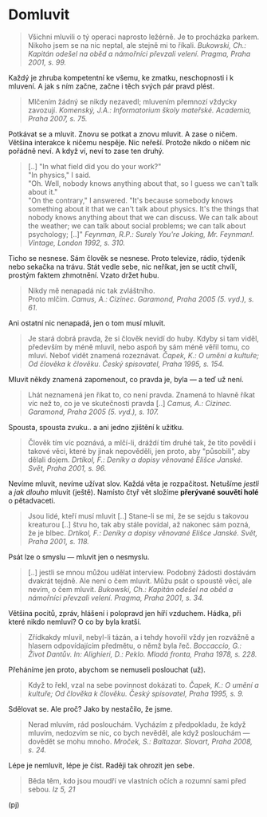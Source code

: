 Domluvit
========

> Všichni mluvili o tý operaci naprosto ležérně.
> Je to procházka parkem. Nikoho jsem se na nic
> neptal, ale stejně mi to říkali.
> *Bukowski, Ch.: Kapitán odešel na oběd a námořníci převzali velení. Pragma, Praha 2001, s. 99.*

Každý je zhruba kompetentní ke všemu, ke zmatku,
neschopnosti i k mluvení. A jak s ním začne,
začne i těch svých pár pravd plést.

> Mlčením žádný se nikdy nezavedl;
> mluvením přemnozí vždycky zavozují.
> *Komenský, J.A.: Informatorium školy mateřské. Academia, Praha 2007, s. 75.*

Potkávat se a mluvit. Znovu se potkat a znovu
mluvit. A zase o ničem. Většina interakce k ničemu
nespěje. Nic neřeší. Protože nikdo o ničem nic
pořádně neví. A když ví, neví to zase ten druhý.

> [..] "In what field did you do your work?"  
> "In physics," I said.  
> "Oh. Well, nobody knows anything about that,
> so I guess we can't talk about it."  
> "On the contrary," I answered. "It's because
> somebody knows something about it that we can't
> talk about physics. It's the things that nobody
> knows anything about that we can discuss. We can
> talk about the weather; we can talk about social
> problems; we can talk about psychology; [..]"
> *Feynman, R.P.: Surely You're Joking, Mr. Feynman!. Vintage, London 1992, s. 310.*

Ticho se nesnese. Sám člověk se nesnese. Proto
televize, rádio, týdeník nebo sekačka na trávu.
Stát vedle sebe, nic neříkat, jen se uctít
chvílí, prostým faktem zhmotnění. Vzato držet hubu.

> Nikdy mě nenapadá nic tak zvláštního.  
> Proto mlčím.
> *Camus, A.: Cizinec. Garamond, Praha 2005 (5. vyd.), s. 61.*

Ani ostatní nic nenapadá, jen o tom musí mluvit.

> Je stará dobrá pravda, že si člověk nevidí do huby.
> Kdyby si tam viděl, především by méně mluvil, nebo
> aspoň by sám méně věřil tomu, co mluví. Neboť vidět
> znamená rozeznávat.
> *Čapek, K.: O umění a kultuře; Od člověka k člověku. Český spisovatel, Praha 1995, s. 154.*

Mluvit někdy znamená zapomenout, co pravda je,
byla — a teď už není.

> Lhát neznamená jen říkat to, co není pravda.
> Znamená to hlavně říkat víc než to, co je ve
> skutečnosti pravda [..]
> *Camus, A.: Cizinec. Garamond, Praha 2005 (5. vyd.), s. 107.*

Spousta, spousta zvuku.. a ani jedno
zjištění k užitku.

> Člověk tím víc poznává, a mlčí-li, dráždí tím
> druhé tak, že tito povědí i takové věci, které
> by jinak nepověděli, jen proto, aby "působili",
> aby dělali dojem.
> *Drtikol, F.: Deníky a dopisy věnované Elišce Janské. Svět, Praha 2001, s. 96.*

Nevíme mluvit, nevíme užívat slov.
Každá věta je rozpačitost. Netušíme
*jestli* a *jak dlouho* mluvit (ještě).
Namísto čtyř vět složíme **přerývané souvětí holé**
o pětadvaceti.

> Jsou lidé, kteří musí mluvit [..] Stane-li se mi,
> že se sejdu s takovou kreaturou [..] štvu ho, tak
> aby stále povídal, až nakonec sám pozná, že je
> blbec.
> *Drtikol, F.: Deníky a dopisy věnované Elišce Janské. Svět, Praha 2001, s. 118.*

Psát lze o smyslu — mluvit jen o nesmyslu.

> [..] jestli se mnou můžou udělat interview.
> Podobný žádosti dostávám dvakrát tejdně.
> Ale není o čem mluvit. Můžu psát o spoustě
> věcí, ale nevím, o čem mluvit.
> *Bukowski, Ch.: Kapitán odešel na oběd a námořníci převzali velení. Pragma, Praha 2001, s. 34.*

Většina pocitů, zpráv, hlášení i polopravd
jen híří vzduchem. Hádka, při které nikdo
nemluví? O co by byla kratší.

> Zřídkakdy mluvil, nebyl-li tázán, a i tehdy
> hovořil vždy jen rozvážně a hlasem odpovídajícím
> předmětu, o němž byla řeč.
> *Boccaccio, G.: Život Dantův. In: Alighieri, D.: Peklo. Mladá fronta, Praha 1978, s. 228.*

Přeháníme jen proto,
abychom se nemuseli poslouchat (už).

> Když to řekl,
> vzal na sebe povinnost dokázati to.
> *Čapek, K.: O umění a kultuře; Od člověka k člověku. Český spisovatel, Praha 1995, s. 9.*

Sdělovat se. Ale proč? Jako by nestačilo, že jsme.

> Nerad mluvím, rád poslouchám. Vycházím
> z předpokladu, že když mluvím, nedozvím
> se nic, co bych nevěděl, ale když poslouchám
> — dovědět se mohu mnoho.
> *Mroček, S.: Baltazar. Slovart, Praha 2008, s. 24.*

Lépe je nemluvit, lépe je číst.
Raději tak ohrozit jen sebe.

> Běda těm, kdo jsou moudří ve vlastních
> očích a rozumní sami před sebou.
> *Iz 5, 21*

(pj)

